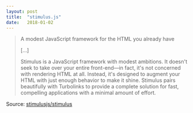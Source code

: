 ```yaml
---
layout: post
title:  "stimulus.js"
date:   2018-01-02
---
```


> A modest JavaScript framework for the HTML you already have
>
> [...]
>
> Stimulus is a JavaScript framework with modest ambitions. It doesn't seek to take over your entire front-end—in fact, it's not concerned with rendering HTML at all. Instead, it's designed to augment your HTML with just enough behavior to make it shine. Stimulus pairs beautifully with Turbolinks to provide a complete solution for fast, compelling applications with a minimal amount of effort.

Source: [stimulusjs/stimulus](https://github.com/stimulusjs/stimulus)

